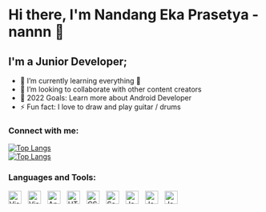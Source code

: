 # Hi there, I'm Nandang Eka Prasetya - nannn [][instagram] 👋 




## I'm a Junior Developer;

- 🌱 I’m currently learning everything 🤣
- 👯 I’m looking to collaborate with other content creators
- 🥅 2022 Goals: Learn more about Android Developer
- ⚡ Fun fact: I love to draw and play guitar / drums


### Connect with me:


[![Top Langs](https://github-readme-stats.vercel.app/api/top-langs/?username=naneps&layout=compact)](https://github.com/naneps/github-readme-stats)
<br />
[![Top Langs](https://github-readme-stats.vercel.app/api/top-langs/?username=naneps&langs_count=8)](https://github.com/anuraghazra/github-readme-stats)

### Languages and Tools:

<img align="left" alt="Visual Studio Code" width="26px" src="https://miro.medium.com/max/1050/1*ilC2Aqp5sZd1wi0CopD1Hw.png" style="padding-right:10px;" />

<img align="left" alt="Visual Studio Code" width="26px" src="https://cdn.jsdelivr.net/gh/devicons/devicon/icons/vscode/vscode-original.svg" style="padding-right:10px;" />
<img align="left" alt="Android Studio" width="26px" src="https://1.bp.blogspot.com/-LgTa-xDiknI/X4EflN56boI/AAAAAAAAPuk/24YyKnqiGkwRS9-_9suPKkfsAwO4wHYEgCLcBGAsYHQ/s0/image9.png" style="padding-right:10px;" />
<img align="left" alt="HTML5" width="26px" src="https://cdn.jsdelivr.net/gh/devicons/devicon/icons/html5/html5-original.svg" style="padding-right:10px;" />
<img align="left" alt="CSS3" width="26px" src="https://cdn.jsdelivr.net/gh/devicons/devicon/icons/css3/css3-original.svg" style="padding-right:10px;" />
<img align="left" alt="Sass" width="26px" src="https://cdn.jsdelivr.net/gh/devicons/devicon/icons/sass/sass-original.svg" style="padding-right:10px;" />
<img align="left" alt="JavaScript" width="26px" src="https://cdn.jsdelivr.net/gh/devicons/devicon/icons/javascript/javascript-original.svg" style="padding-right:10px;" />
<img align="left" alt="JavaScript" width="26px" src="https://www.php.net/images/logos/new-php-logo.svg" style="padding-right:10px;" />
<img align="left" alt="JavaScript" width="26px" src="https://www.fluttericon.com/logo_dart_192px.svg" style="padding-right:10px;" />


<br />
<br />


[instagram]: "https://www.instagram.com/nannn_ep/"
